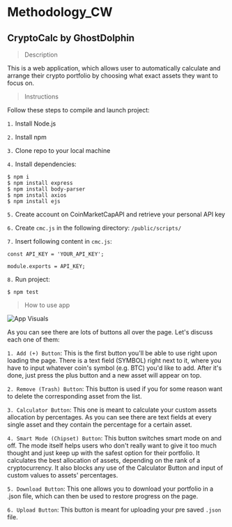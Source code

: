 # Methodology_CW

## CryptoCalc by GhostDolphin

>Description

This is a web application, which allows user to automatically calculate and arrange their crypto portfolio by choosing what exact assets they want to focus on.

>Instructions

Follow these steps to compile and launch project:

`1.` Install Node.js

`2.` Install npm

`3.` Clone repo to your local machine

`4.` Install dependencies:
```
$ npm i
$ npm install express
$ npm install body-parser
$ npm install axios
$ npm install ejs
```

`5.` Create account on CoinMarketCapAPI and retrieve your personal API key

`6.` Create `cmc.js` in the following directory: `/public/scripts/`

`7.` Insert following content in `cmc.js`:
```
const API_KEY = 'YOUR_API_KEY';

module.exports = API_KEY;
```

`8.` Run project:
```
$ npm test
```

>How to use app

![App Visuals](https://i.imgur.com/ZsxghK7.png)

As you can see there are lots of buttons all over the page. Let's discuss each one of them:

`1. Add (+) Button`: This is the first button you'll be able to use right upon loading the page. There is a text field (SYMBOL) right next to it, where you have to input whatever coin's symbol (e.g. BTC) you'd like to add. After it's done, just press the plus button and a new asset will appear on top.

`2. Remove (Trash) Button`: This button is used if you for some reason want to delete the corresponding asset from the list.

`3. Calculator Button`: This one is meant to calculate your custom assets allocation by percentages. As you can see there are text fields at every single asset and they contain the percentage for a certain asset.

`4. Smart Mode (Chipset) Button`: This button switches smart mode on and off. The mode itself helps users who don't really want to give it too much thought and just keep up with the safest option for their portfolio. It calculates the best allocation of assets, depending on the rank of a cryptocurrency. It also blocks any use of the Calculator Button and input of custom values to assets' percentages.

`5. Download Button`: This one allows you to download your portfolio in a .json file, which can then be used to restore progress on the page.

`6. Upload Button`: This button is meant for uploading your pre saved `.json` file.
